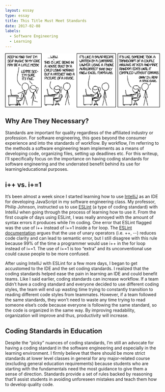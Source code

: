```yaml
---
layout: essay
type: essay
title: This Title Must Meet Standards
date: 2017-02-08
labels:
  - Software Engineering
  - Learning
---
```


<img class="ui float small image" src="../images/codequality.png">

## Why Are They Necessary?

Standards are important for quality regardless of the affiliated industry or profession. For software engineering, this goes beyond the consumer experience and into the standards of workflow. By workflow, I’m referring to the methods a software engineering team implements as a means of developing code, organizing files, setting up deadlines etc. For this writeup, I’ll specifically focus on the importance on having coding standards for software engineering and the underrated benefit behind its use for learning/educational purposes.

## i++ vs. i+=1

It’s been almost a week since I started learning how to use [IntelliJ](https://www.jetbrains.com/idea/) as an IDE for developing JavaScript in my software engineering class. My professor, Philip Johnson, instructed us to use [ESLint](http://eslint.org/) (a type of coding standard) with IntelliJ when going through the process of learning how to use it. From the first couple of days using ESLint, I was really annoyed with the amount of syntax errors it produces while I’m coding. One error that ESLint flagged was the use of i++ instead of i+=1 inside a for loop. The [ESLint documentation](http://eslint.org/docs/2.0.0/rules/no-plusplus) argues that the use of unary operators (i.e. ++, --) reduces code clarity and can lead to semantic error, but I still disagree with this rule because 99% of the time a programmer would use i++ in the for loop instead of i+=1. The use of i+=1 is too “extra” and its unconventional use could cause people to be more confused.

After using IntelliJ with ESLint for a few more days, I began to get accustomed to the IDE and the set coding standards. I realized that the coding standards helped ease the pain in learning an IDE and could benefit teams. Like I said earlier, coding standards can increase workflow. If a team didn’t have a coding standard and everyone decided to use different coding styles, the team will end up wasting time trying to constantly transition to reading different code styles from teammates. However, if a team followed the same standards, they won’t need to waste any time trying to read someone else’s code because everyone is following the same standard, so the code is organized in the same way. By improving readability, organization will improve and thus, productivity will increase.

## Coding Standards in Education

Despite the “picky” nuances of coding standards, I’m still an advocate for having a coding standard in the software engineering and especially in the learning environment. I firmly believe that there should be more strict standards at lower level classes in general for any major-related course (excluding general education requirements) because students who are starting with the fundamentals need the most guidance to give them a sense of direction. Standards provide a set of rules backed by reasoning that’ll assist students in avoiding unforeseen mistakes and teach them how to develop quality code. 

